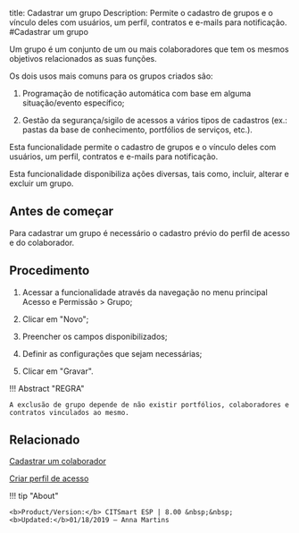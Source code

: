 title: Cadastrar um grupo
Description: Permite o cadastro de grupos e o vínculo deles com usuários, um perfil, contratos e e-mails para notificação.
#Cadastrar um grupo

Um grupo é um conjunto de um ou mais colaboradores que tem os mesmos objetivos
relacionados as suas funções.

Os dois usos mais comuns para os grupos criados são:

1.  Programação de notificação automática com base em alguma situação/evento
    específico;

2.  Gestão da segurança/sigilo de acessos a vários tipos de cadastros (ex.:
    pastas da base de conhecimento, portfólios de serviços, etc.).

Esta funcionalidade permite o cadastro de grupos e o vínculo deles com usuários,
um perfil, contratos e e-mails para notificação.

Esta funcionalidade disponibiliza ações diversas, tais como, incluir, alterar e
excluir um grupo.

Antes de começar
--------------------

Para cadastrar um grupo é necessário o cadastro prévio do perfil de acesso e do
colaborador.

Procedimento
----------------

1.  Acessar a funcionalidade através da navegação no menu principal Acesso e
    Permissão \> Grupo;

2.  Clicar em "Novo";

3.  Preencher os campos disponibilizados;

4.  Definir as configurações que sejam necessárias;

5.  Clicar em "Gravar".


!!! Abstract "REGRA"

    A exclusão de grupo depende de não existir portfólios, colaboradores e
    contratos vinculados ao mesmo.

Relacionado
-----------

[Cadastrar um colaborador](/pt-br/citsmart-esp-8/initial-settings/access-settings/user/register-employee.html)

[Criar perfil de acesso](/pt-br/citsmart-esp-8/initial-settings/access-settings/profile/create-profile-access.html)


!!! tip "About"

    <b>Product/Version:</b> CITSmart ESP | 8.00 &nbsp;&nbsp;
    <b>Updated:</b>01/18/2019 – Anna Martins
